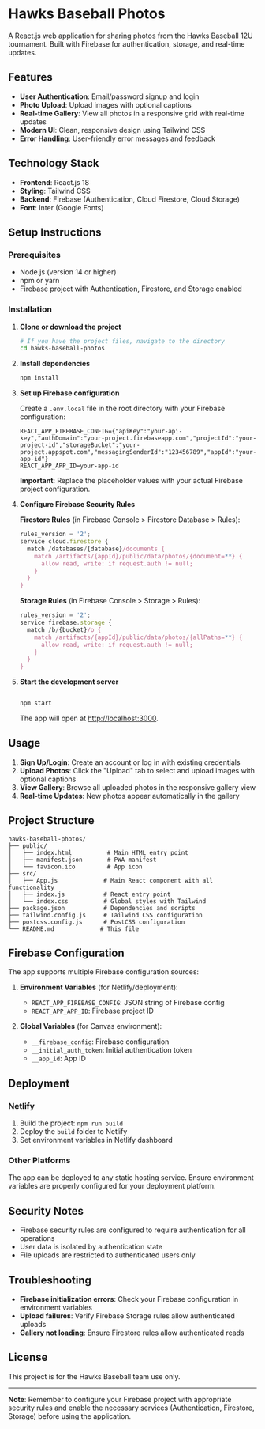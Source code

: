 # Hawks Baseball Photos

A React.js web application for sharing photos from the Hawks Baseball 12U tournament. Built with Firebase for authentication, storage, and real-time updates.

## Features

- **User Authentication**: Email/password signup and login
- **Photo Upload**: Upload images with optional captions
- **Real-time Gallery**: View all photos in a responsive grid with real-time updates
- **Modern UI**: Clean, responsive design using Tailwind CSS
- **Error Handling**: User-friendly error messages and feedback

## Technology Stack

- **Frontend**: React.js 18
- **Styling**: Tailwind CSS
- **Backend**: Firebase (Authentication, Cloud Firestore, Cloud Storage)
- **Font**: Inter (Google Fonts)

## Setup Instructions

### Prerequisites

- Node.js (version 14 or higher)
- npm or yarn
- Firebase project with Authentication, Firestore, and Storage enabled

### Installation

1. **Clone or download the project**
   ```bash
   # If you have the project files, navigate to the directory
   cd hawks-baseball-photos
   ```

2. **Install dependencies**
   ```bash
   npm install
   ```

3. **Set up Firebase configuration**

   Create a `.env.local` file in the root directory with your Firebase configuration:
   ```
   REACT_APP_FIREBASE_CONFIG={"apiKey":"your-api-key","authDomain":"your-project.firebaseapp.com","projectId":"your-project-id","storageBucket":"your-project.appspot.com","messagingSenderId":"123456789","appId":"your-app-id"}
   REACT_APP_APP_ID=your-app-id
   ```

   **Important**: Replace the placeholder values with your actual Firebase project configuration.

4. **Configure Firebase Security Rules**

   **Firestore Rules** (in Firebase Console > Firestore Database > Rules):
   ```javascript
   rules_version = '2';
   service cloud.firestore {
     match /databases/{database}/documents {
       match /artifacts/{appId}/public/data/photos/{document=**} {
         allow read, write: if request.auth != null;
       }
     }
   }
   ```

   **Storage Rules** (in Firebase Console > Storage > Rules):
   ```javascript
   rules_version = '2';
   service firebase.storage {
     match /b/{bucket}/o {
       match /artifacts/{appId}/public/data/photos/{allPaths=**} {
         allow read, write: if request.auth != null;
       }
     }
   }
   ```

5. **Start the development server**
   ```bash
   
   npm start
   ```

   The app will open at [http://localhost:3000](http://localhost:3000).

## Usage

1. **Sign Up/Login**: Create an account or log in with existing credentials
2. **Upload Photos**: Click the "Upload" tab to select and upload images with optional captions
3. **View Gallery**: Browse all uploaded photos in the responsive gallery view
4. **Real-time Updates**: New photos appear automatically in the gallery

## Project Structure

```
hawks-baseball-photos/
├── public/
│   ├── index.html          # Main HTML entry point
│   ├── manifest.json       # PWA manifest
│   └── favicon.ico         # App icon
├── src/
│   ├── App.js             # Main React component with all functionality
│   ├── index.js           # React entry point
│   └── index.css          # Global styles with Tailwind
├── package.json           # Dependencies and scripts
├── tailwind.config.js     # Tailwind CSS configuration
├── postcss.config.js      # PostCSS configuration
└── README.md             # This file
```

## Firebase Configuration

The app supports multiple Firebase configuration sources:

1. **Environment Variables** (for Netlify/deployment):
   - `REACT_APP_FIREBASE_CONFIG`: JSON string of Firebase config
   - `REACT_APP_APP_ID`: Firebase project ID

2. **Global Variables** (for Canvas environment):
   - `__firebase_config`: Firebase configuration
   - `__initial_auth_token`: Initial authentication token
   - `__app_id`: App ID

## Deployment

### Netlify

1. Build the project: `npm run build`
2. Deploy the `build` folder to Netlify
3. Set environment variables in Netlify dashboard

### Other Platforms

The app can be deployed to any static hosting service. Ensure environment variables are properly configured for your deployment platform.

## Security Notes

- Firebase security rules are configured to require authentication for all operations
- User data is isolated by authentication state
- File uploads are restricted to authenticated users only

## Troubleshooting

- **Firebase initialization errors**: Check your Firebase configuration in environment variables
- **Upload failures**: Verify Firebase Storage rules allow authenticated uploads
- **Gallery not loading**: Ensure Firestore rules allow authenticated reads

## License

This project is for the Hawks Baseball team use only.

---

**Note**: Remember to configure your Firebase project with appropriate security rules and enable the necessary services (Authentication, Firestore, Storage) before using the application. 